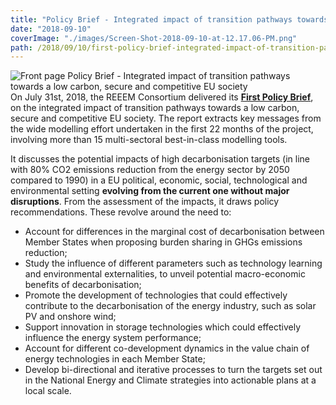 ```yaml
---
title: "Policy Brief - Integrated impact of transition pathways towards a low carbon, secure and competitive EU society"
date: "2018-09-10"
coverImage: "./images/Screen-Shot-2018-09-10-at-12.17.06-PM.png"
path: /2018/09/10/first-policy-brief-integrated-impact-of-transition-pathways-towards-a-low-carbon-secure-and-competitive-eu-society/
---
```


![Front page Policy Brief - Integrated impact of transition pathways towards a low carbon, secure and competitive EU society](./images/Screen-Shot-2018-09-10-at-12.17.06-PM-231x300.png)On July 31st, 2018, the REEEM Consortium delivered its [**First Policy Brief**](http://www.reeem.org/wp-content/uploads/2018/07/REEEM-D1.3-First-Policy-Brief.pdf), on the integrated impact of transition pathways towards a low carbon, secure and competitive EU society. The report extracts key messages from the wide modelling effort undertaken in the first 22 months of the project, involving more than 15 multi-sectoral best-in-class modelling tools.

It discusses the potential impacts of high decarbonisation targets (in line with 80% CO2 emissions reduction from the energy sector by 2050 compared to 1990) in a EU political, economic, social, technological and environmental setting **evolving from the current one without major disruptions**. From the assessment of the impacts, it draws policy recommendations. These revolve around the need to:

- Account for differences in the marginal cost of decarbonisation between Member States when proposing burden sharing in GHGs emissions reduction;
- Study the influence of different parameters such as technology learning and environmental externalities, to unveil potential macro-economic benefits of decarbonisation;
- Promote the development of technologies that could effectively contribute to the decarbonisation of the energy industry, such as solar PV and onshore wind;
- Support innovation in storage technologies which could effectively influence the energy system performance;
- Account for different co-development dynamics in the value chain of energy technologies in each Member State;
- Develop bi-directional and iterative processes to turn the targets set out in the National Energy and Climate strategies into actionable plans at a local scale.
